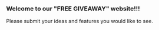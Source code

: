 ### Welcome to our "FREE GIVEAWAY" website!!!
Please submit your ideas and features you would like to see.
